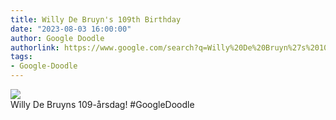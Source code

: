```yaml
---
title: Willy De Bruyn's 109th Birthday
date: "2023-08-03 16:00:00"
author: Google Doodle
authorlink: https://www.google.com/search?q=Willy%20De%20Bruyn%27s%20109th%20Birthday
tags:
- Google-Doodle
---
```

<img src="https://www.google.com/logos/doodles/2023/willy-de-bruyns-109th-birthday-6753651837109910.2-law.gif" referrerpolicy="no-referrer"><br>Willy De Bruyns 109-årsdag! #GoogleDoodle